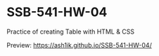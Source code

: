 # SSB-541-HW-04
Practice of creating Table with HTML &amp; CSS

Preview:
https://ash1ik.github.io/SSB-541-HW-04/

